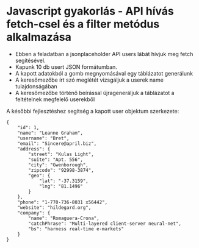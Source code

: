 # Javascript gyakorlás - API hívás fetch-csel és a filter metódus alkalmazása

- Ebben a feladatban a jsonplaceholder API users lábát hívjuk meg fetch segítésével.
- Kapunk 10 db usert JSON formátumban.
- A kapott adatokból a gomb megnyomásával egy táblázatot generálunk
- A keresőmezőbe írt szó meglétét vizsgáljuk a userek name tulajdonságában
- A keresőmezőbe történő beírással újrageneráljuk a táblázatot a feltételnek megfelelő userekből

A későbbi fejlesztéshez segítség a kapott user objektum szerkezete:

```
{
    "id": 1,
    "name": "Leanne Graham",
    "username": "Bret",
    "email": "Sincere@april.biz",
    "address": {
        "street": "Kulas Light",
        "suite": "Apt. 556",
        "city": "Gwenborough",
        "zipcode": "92998-3874",
        "geo": {
            "lat": "-37.3159",
            "lng": "81.1496"
        }
    },
    "phone": "1-770-736-8031 x56442",
    "website": "hildegard.org",
    "company": {
        "name": "Romaguera-Crona",
        "catchPhrase": "Multi-layered client-server neural-net",
        "bs": "harness real-time e-markets"
    }
}
```